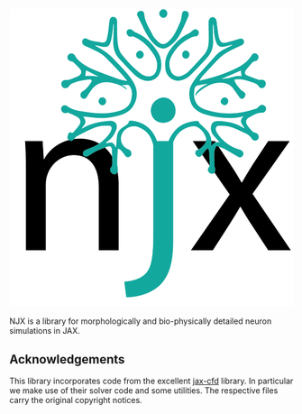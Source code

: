 ![](doc/_static/logo.png)

NJX is a library for morphologically and bio-physically detailed neuron simulations in JAX.

## Acknowledgements

This library incorporates code from the excellent [jax-cfd](https://github.com/google/jax-cfd) library. In particular we make use of their solver code and some utilities. The respective files carry the original copyright notices.

